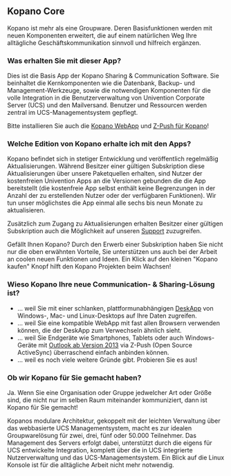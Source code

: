## Kopano Core

Kopano ist mehr als eine Groupware. Deren Basisfunktionen werden mit neuen Komponenten erweitert, die auf einem natürlichen Weg Ihre alltägliche Geschäftskommunikation sinnvoll und hilfreich ergänzen.

### Was erhalten Sie mit dieser App?

Dies ist die Basis App der Kopano Sharing & Communication Software. Sie beinhaltet die Kernkomponenten wie die Datenbank, Backup- und Management-Werkzeuge, sowie die notwendigen Komponenten für die volle Integration in die Benutzerverwaltung von Univention Corporate Server (UCS) und den Mailversand. Benutzer und Ressourcen werden zentral im UCS-Managementsystem gepflegt.

Bitte installieren Sie auch die [Kopano WebApp](#module=appcenter:appcenter:0:id:kopano-webapp) und [Z-Push für Kopano](#module=appcenter:appcenter:0:id:z-push-kopano)!

### Welche Edition von Kopano erhalte ich mit den Apps?

Kopano befindet sich in stetiger Entwicklung und veröffentlich regelmäßig Aktualisierungen. Während Besitzer einer gültigen Subskription diese Aktualisierungen über unsere Paketquellen erhalten, sind Nutzer der kostenfreien Univention Apps an die Versionen gebunden die die App bereitstellt (die kostenfreie App selbst enthält keine Begrenzungen in der Anzahl der zu erstellenden Nutzer oder der verfügbaren Funktionen). Wir tun unser möglichstes die App einmal alle sechs bis neun Monate zu aktualisieren.

Zusätzlich zum Zugang zu Aktualisierungen erhalten Besitzer einer gültigen Subskription auch die Möglichkeit auf unseren [Support](https://kopano.com/support-info/) zuzugreifen.

Gefällt Ihnen Kopano? Durch den Erwerb einer Subskription haben Sie nicht nur die oben erwähnten Vorteile, Sie unterstützen uns auch bei der Arbeit an coolen neuen Funktionen und Ideen. Ein Klick auf den kleinen "Kopano kaufen" Knopf hilft den Kopano Projekten beim Wachsen!

### Wieso Kopano Ihre neue Communication- & Sharing-Lösung ist?

*   … weil Sie mit einer schlanken, plattformunabhängigen [DeskApp](https://kopano.com/produkte/deskapp/?lang=de) von Windows-, Mac- und Linux-Desktops auf Ihre Daten zugreifen.
*   … weil Sie eine kompatible WebApp mit fast allen Browsern verwenden können, die der DeskApp zum Verwechseln ähnlich sieht.
*   … weil Sie Endgeräte wie Smartphones, Tablets oder auch Windows-Geräte mit [Outlook ab Version 2013](https://kopano.com/kopano-outlook-extension-available-final/) via Z-Push (Open Source ActiveSync) überraschend einfach anbinden können.
*   … weil es noch viele weitere Gründe gibt. Probieren Sie es aus!

### Ob wir Kopano für Sie gemacht haben?

Ja. Wenn Sie eine Organisation oder Gruppe jedwelcher Art oder Größe sind, die nicht nur im selben Raum miteinander kommuniziert, dann ist Kopano für Sie gemacht!

Kopanos modulare Architektur, gekoppelt mit der leichten Verwaltung über das webbasierte UCS Managementsystem, macht es zur idealen Groupwarelösung für zwei, drei, fünf oder 50.000 Teilnehmer. Das Management des Servers erfolgt dabei, unterstützt durch die eigens für UCS entwickelte Integration, komplett über die in UCS integrierte Nutzerverwaltung und das UCS-Managementsystem. Ein Blick auf die Linux Konsole ist für die alltägliche Arbeit nicht mehr notwendig.
